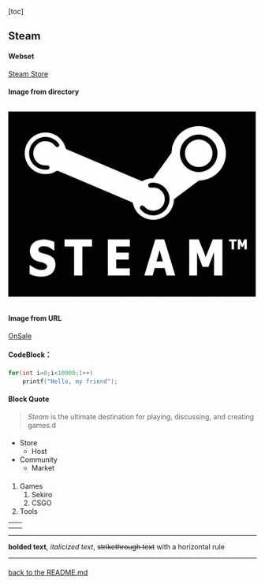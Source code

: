 [toc]



## Steam

#### Webset

[Steam Store](https://store.steampowered.com)

#### Image from directory

<img src="Chenshuo.assets/196690b6706d752f2a2713a2e59124ba.jpeg" alt="196690b6706d752f2a2713a2e59124ba" style="zoom:50%;" />

#### Image from URL

[OnSale](https://media.st.dl.pinyuncloud.com/steam/spotlights/89be9c3c87bbe5e94b74cdb8/spotlight_image_schinese.jpg?t=1619110576)

#### CodeBlock：

```c
for(int i=0;i<10000;1++)
	printf("Hello, my friend");
```

#### Block Quote

> *Steam* is the ultimate destination for playing, discussing, and creating games.d

#### 

- Store
  - Host
- Community 
  - Market

#### 

1. Games
   1. Sekiro
   2. CSGO
2. Tools



|      |      |
| ---- | ---- |
|      |      |
|      |      |





----

**bolded text**, *italicized text*, ~~strikethrough text~~ with a horizontal rule

----

#### 

 [back to the README.md]()